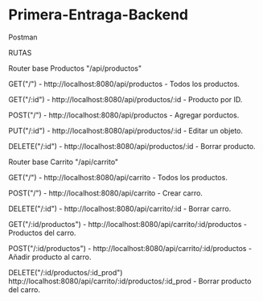 # Primera-Entraga-Backend

Postman

RUTAS

Router base Productos
"/api/productos"

GET("/") - http://localhost:8080/api/productos - Todos los productos.

GET("/:id") - http://localhost:8080/api/productos/:id - Producto por ID.

POST("/") - http://localhost:8080/api/productos - Agregar porductos.

PUT("/:id") - http://localhost:8080/api/productos/:id - Editar un objeto.

DELETE("/:id") - http://localhost:8080/api/productos/:id - Borrar producto.


Router base Carrito
"/api/carrito"

GET("/") - http://localhost:8080/api/carrito - Todos los productos.

POST("/") - http://localhost:8080/api/carrito - Crear carro.

DELETE("/:id") - http://localhost:8080/api/carrito/:id - Borrar carro.

GET("/:id/productos") - http://localhost:8080/api/carrito/:id/productos - Productos del carro.

POST("/:id/productos") - http://localhost:8080/api/carrito/:id/productos - Añadir producto al carro.

DELETE("/:id/productos/:id_prod") http://localhost:8080/api/carrito/:id/productos/:id_prod - Borrar producto del carro.
